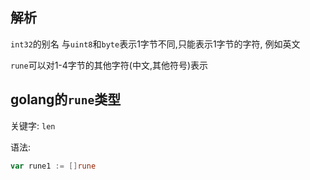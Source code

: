 ## 解析

`int32`的别名
与`uint8`和`byte`表示1字节不同,只能表示1字节的字符, 例如英文

`rune`可以对1-4字节的其他字符(中文,其他符号)表示

## golang的`rune`类型

关键字: `len`

语法:

```go
var rune1 := []rune
```
